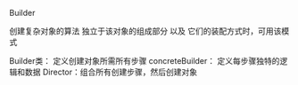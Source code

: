 Builder

创建复杂对象的算法 独立于该对象的组成部分 以及 它们的装配方式时，可用该模式

Builder类： 定义创建对象所需所有步骤
concreteBuilder： 定义每步骤独特的逻辑和数据
Director：组合所有创建步骤，然后创建对象